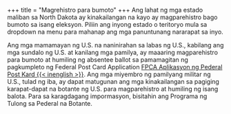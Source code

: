 +++
title = "Magrehistro para bumoto"
+++
Ang lahat ng mga estado maliban sa North Dakota ay kinakailangan na kayo ay magparehistro bago bumoto sa isang eleksyon. Piliin ang inyong estado o teritoryo mula sa dropdown na menu para mahanap ang mga panuntunang nararapat sa inyo.

Ang mga mamamayan ng U.S. na naninirahan sa labas ng U.S., kabilang ang mga sundalo ng U.S. at kanilang mga pamilya, ay maaaring magparehistro para bumoto at humiling ng absentee ballot sa pamamagitan ng pagkumpleto ng Federal Post Card Application [FPCA Aplikasyon ng Pederal Post Kard {{< inenglish >}}](https://www.fvap.gov/). Ang mga miyembro ng pamilyang militar ng U.S., tulad ng iba, ay dapat matugunan ang mga kinakailangan sa pagiging karapat-dapat na botante ng U.S. para magparehistro at humiling ng isang balota. Para sa karagdagang impormasyon, bisitahin ang Programa ng Tulong sa Pederal na Botante.
